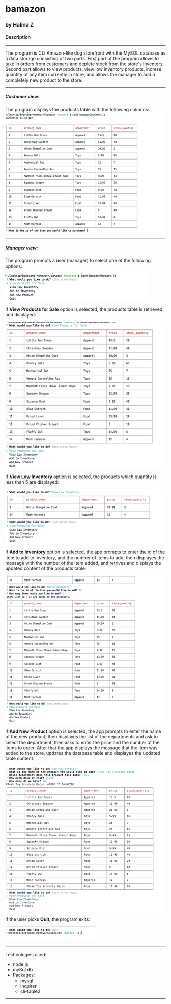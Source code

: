 # bamazon
### by Halina Z

#### Description

_________________________________________________________________

The program is CLI Amazon-like dog storefront with the MySQL database as a data storage consisting of two parts. First part of the program allows to take in orders from customers and deplete stock from the store's inventory. Second part allows to view products, view low inventory products, increse quantity of any item currently in store, and allows the manager to add a completely new product to the store.
_________________________________________________________________

##### Customer view: 

The program displays the products table with the following columns: 
![Products](images/Screenshot1.png)


_________________________________________________________________

##### Manager view: 

The program prompts a user (manager) to select one of the following options: 

![Prompt](images/Screenshot11.png)

If **View Products for Sale** option is selected, the products table is retrieved and displayed:

![Products table](images/Screenshot12.png)

If **View Low Inventory** option is selected, the products which quantity is less than 5 are displayed:

![Low inventory](images/Screenshot13.png)

If **Add to Inventory** option is selected, the app prompts to enter the id of the item to add to inventory, and the number of items to add, then displayes the message with the number of the item added, and retrives and displays the updated content of the products table:

![Add to Inventory](images/Screenshot14.png)

If **Add New Product** option is selected, the app prompts to enter the name of the new product, then displayes the list of the departments and ask to select the department, then asks to enter the price and the number of the items to order. After that the app displays the message that the item was added to the store, updates the database table and displayes the updated table content:

![Add New Product](images/Screenshot15.png)

If the user picks **Quit**, the program exits:

![Exit](images/Screenshot16.png)
_________________________________________________________________

Technologies used: 
  * node.js
  * mySql db
  * Packages: 
    * mysql
    * inquirer
    * cli-table2
_________________________________________________________________




